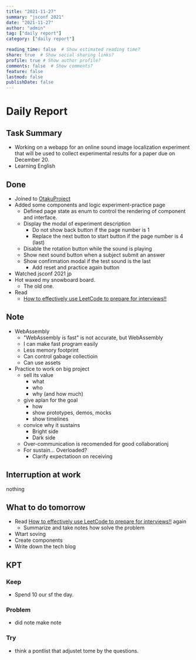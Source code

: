```yaml
---
title: "2021-11-27"
summary: "jsconf 2021"
date: "2021-11-27"
author: "admin"
tag: ["daily report"]
category: ["daily report"]

reading_time: false  # Show estimated reading time?
share: true  # Show social sharing links?
profile: true # Show author profile?
comments: false  # Show comments?
feature: false
lastmod: false
publishDate: false
---
```


# Daily Report

## Task Summary

- Working on a webapp for an online sound image localization experiment that will be used to collect experimental results for a paper due on December 20.
- Learning English

## Done

- Joined to [OtakuProject](https://otaku-project.connpass.com/)
- Added some components and logic experiment-practice page
  - Defined page state as enum to control the rendering of component and interface.
  - Display the modal of experiment description
    - Do not show back button if the page number is 1
    - Replace the next button to start button if the page number is 4 (last)
  - Disable the rotation button while the sound is playing
  - Show next sound button when a subject submit an answer
  - Show confirmation modal if the test sound is the last
    - Add reset and practice again button 
- Watched jsconf 2021 jp
- Hot waxed my snowboard board.
  - The old one.
- Read
  - [How to effectively use LeetCode to prepare for interviews!!](https://leetcode.com/discuss/career/449135/how-to-effectively-use-leetcode-to-prepare-for-interviews)

## Note

- WebAssembly
  - "WebAssembly is fast" is not accurate, but WebAssembly
  - I can make fast program easily
  - Less memory footprint
  - Can control gabage collectioin
  - Can use assets
- Practice to work on big project
  - sell its value
    - what
    - who
    - why (and how much)
  - give aplan for the goal
    - how
    - show prototypes, demos, mocks
    - show timelines
  - convice why it sustains
    - Bright side
    - Dark side
  - Over-communication is recomended for good collaborationj
  - For sustain... Overloaded?
    - Clarify expectatioon on receiving


## Interruption at work

nothing

## What to do tomorrow


- Read [How to effectively use LeetCode to prepare for interviews!!](https://leetcode.com/discuss/career/449135/how-to-effectively-use-leetcode-to-prepare-for-interviews) again
  - Summarize and take notes how solve the problem
- Wtart soving
- Create components
- Write down the tech blog
 
## KPT

### Keep

- Spend 10 our sf the day.

### Problem

- did note make note

### Try

- think a pontlist that adjustet tome by the questions.
